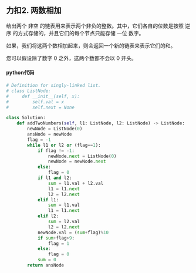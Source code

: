 ## 力扣2. 两数相加

给出两个 非空 的链表用来表示两个非负的整数。其中，它们各自的位数是按照 逆序 的方式存储的，并且它们的每个节点只能存储 一位 数字。

如果，我们将这两个数相加起来，则会返回一个新的链表来表示它们的和。

您可以假设除了数字 0 之外，这两个数都不会以 0 开头。

#### python代码

```python
# Definition for singly-linked list.
# class ListNode:
#     def __init__(self, x):
#         self.val = x
#         self.next = None

class Solution:
    def addTwoNumbers(self, l1: ListNode, l2: ListNode) -> ListNode:
        newNode = ListNode(0)
        ansNode = newNode
        flag = -1
        while l1 or l2 or (flag==1):
            if flag != -1:
                newNode.next = ListNode(0)
                newNode = newNode.next
            else:
                flag = 0
            if l1 and l2:
                sum = l1.val + l2.val
                l1 = l1.next
                l2 = l2.next
            elif l1:
                sum = l1.val
                l1 = l1.next
            elif l2:
                sum = l2.val
                l2 = l2.next
            newNode.val = (sum+flag)%10
            if sum+flag>9:
                flag = 1
            else:
            	flag = 0
            sum = 0
        return ansNode
```

